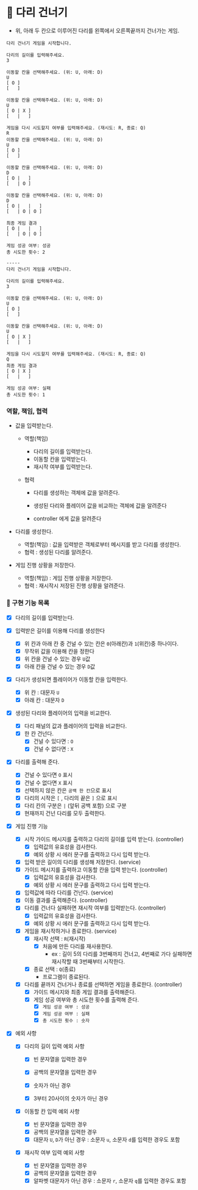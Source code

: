 # :bridge_at_night: 다리 건너기

- 위, 아래 두 칸으로 이루어진 다리를 왼쪽에서 오른쪽끝까지 건너가는 게임.

```
다리 건너기 게임을 시작합니다.

다리의 길이를 입력해주세요.
3

이동할 칸을 선택해주세요. (위: U, 아래: D)
U
[ O ]
[   ]

이동할 칸을 선택해주세요. (위: U, 아래: D)
U
[ O | X ]
[   |   ]

게임을 다시 시도할지 여부를 입력해주세요. (재시도: R, 종료: Q)
R
이동할 칸을 선택해주세요. (위: U, 아래: D)
U
[ O ]
[   ]

이동할 칸을 선택해주세요. (위: U, 아래: D)
D
[ O |   ]
[   | O ]

이동할 칸을 선택해주세요. (위: U, 아래: D)
D
[ O |   |   ]
[   | O | O ]

최종 게임 결과
[ O |   |   ]
[   | O | O ]

게임 성공 여부: 성공
총 시도한 횟수: 2

-----
다리 건너기 게임을 시작합니다.

다리의 길이를 입력해주세요.
3

이동할 칸을 선택해주세요. (위: U, 아래: D)
U
[ O ]
[   ]

이동할 칸을 선택해주세요. (위: U, 아래: D)
U
[ O | X ]
[   |   ]

게임을 다시 시도할지 여부를 입력해주세요. (재시도: R, 종료: Q)
Q
최종 게임 결과
[ O | X ]
[   |   ]

게임 성공 여부: 실패
총 시도한 횟수: 1
```

### 역할, 책임, 협력

- 값을 입력받는다.

  - 역할(책임)

    - 다리의 길이를 입력받는다.
    - 이동할 칸을 입력받는다.
    - 재시작 여부를 입력받는다.

  - 협력

    - 다리를 생성하는 객체에 값을 알려준다.

    - 생성된 다리와 플레이어 값을 비교하는 객체에 값을 알려준다
    
    - controller 에게 값을 알려준다

- 다리를 생성한다.

  - 역할(책임) : 값을 입력받은 객체로부터 메시지를 받고 다리를 생성한다.
  - 협력 : 생성된 다리를 알려준다.

- 게임 진행 상황을 저장한다.

  - 역할(책임) : 게임 진행 상황을 저장한다.
  - 협력 : 재시작시 저장된 진행 상황을 알려준다.

### 🔨 구현 기능 목록

- [x] 다리의 길이를 입력받는다.
- [x] 입력받은 길이를 이용해 다리를 생성한다
  - [x] 위 칸과 아래 칸 중 건널 수 있는 칸은 `0`(아래칸)과 `1`(위칸)중 하나이다.
  - [x] 무작위 값을 이용해 칸을 정한다
  - [x] 위 칸을 건널 수 있는 경우 `U`값
  - [x] 아래 칸을 건널 수 있는 경우 `D`값
- [x] 다리가 생성되면 플레이어가 이동할 칸을 입력한다.
  - [x] 위 칸 : 대문자 `U`
  - [x] 아래 칸 : 대문자 `D`
- [x] 생성된 다리와 플레이어의 입력을 비교한다.
  - [x] 다리 패널의 값과 플레이어의 입력을 비교한다.
  - [x] 한 칸 건넌다.
    - [x] 건널 수 있다면 : `O`
    - [x] 건널 수 없다면 : `X`
- [x] 다리를 출력해 준다.
  - [x] 건널 수 있다면 `O` 표시
  - [x] 건널 수 없다면 `X` 표시
  - [x] 선택하지 않은 칸은 `공백 한 칸`으로 표시
  - [x] 다리의 시작은 `[` , 다리의 끝은 `]` 으로 표시
  - [x] 다리 칸의 구분은 ` | ` (앞뒤 공백 포함) 으로 구분
  - [x] 현재까지 건넌 다리를 모두 출력한다.

- [x] 게임 진행 기능

  - [x] 시작 가이드 메시지를 출력하고 다리의 길이를 입력 받는다. (controller)
    - [x] 입력값의 유효성을 검사한다.
    - [x] 예외 상황 시 에러 문구를 출력하고 다시 입력 받는다.
  - [x] 입력 받은 길이의 다리를 생성해 저장한다. (service)
  - [x] 가이드 메시지를 출력하고 이동할 칸을 입력 받는다. (controller)
    - [x] 입력값의 유효성을 검사한다.
    - [x] 예외 상황 시 에러 문구를 출력하고 다시 입력 받는다.
  - [x] 입력값에 따라 다리를 건넌다. (service)
  - [x] 이동 결과를 출력해준다. (controller)
  - [x] 다리를 건너다 실패하면 재시작 여부를 입력받는다. (controller)
    - [x] 입력값의 유효성을 검사한다.
    - [x] 예외 상황 시 에러 문구를 출력하고 다시 입력 받는다.
  - [x] 게임을 재시작하거나 종료한다. (service)
    - [x] 재시작 선택 : `R`(재시작)
      - [x] 처음에 만든 다리를 재사용한다.
        - ex : 길이 5의 다리를 3번째까지 건너고, 4번째로 가다 실패하면 재시작할 때 3번째부터 시작한다.
    - [x] 종료 선택 : `Q`(종료)
      - 프로그램이 종료된다.

  - [x] 다리를 끝까지 건너거나 종료를 선택하면 게임을 종료한다. (controller)
    - [x] 가이드 메시지와 최종 게임 결과를 출력해준다.
    - [x] 게임 성공 여부와 총 시도한 횟수를 출력해 준다.
      - [x] `게임 성공 여부 : 성공` 
      - [x] `게임 성공 여부 : 실패`
      - [x] `총 시도한 횟수 : 숫자`

- [x] 예외 사항
  - [x] 다리의 길이 입력 예외 사항

    - [x] 빈 문자열을 입력한 경우

    - [x] 공백의 문자열을 입력한 경우

    - [x] 숫자가 아닌 경우

    - [x] 3부터 20사이의 숫자가 아닌 경우
  - [x] 이동할 칸 입력 예외 사항
    - [x] 빈 문자열을 입력한 경우
    - [x] 공백의 문자열을 입력한 경우
    - [x] 대문자 `U`, `D`가 아닌 경우 : 소문자 `u`, 소문자 `d`를 입력한 경우도 포함
  - [x] 재시작 여부 입력 예외 사항
    - [x] 빈 문자열을 입력한 경우
    - [x] 공백의 문자열을 입력한 경우
    - [x] 알파벳 대문자가 아닌 경우 : 소문자 `r`, 소문자 `q`를 입력한 경우도 포함